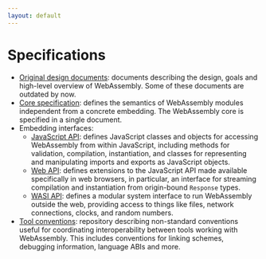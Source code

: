 ```yaml
---
layout: default
---
```

# Specifications

- [Original design documents](https://github.com/WebAssembly/design): documents describing the design, goals and high-level overview of WebAssembly. Some of these documents are outdated by now.
- [Core specification](https://webassembly.github.io/spec/core/): defines the semantics of WebAssembly modules independent from a concrete embedding. The WebAssembly core is specified in a single document.
- Embedding interfaces:
  - [JavaScript API](https://webassembly.github.io/spec/js-api/index.html): defines JavaScript classes and objects for accessing WebAssembly from within JavaScript, including methods for validation, compilation, instantiation, and classes for representing and manipulating imports and exports as JavaScript objects.
  - [Web API](https://webassembly.github.io/spec/web-api/index.html): defines extensions to the JavaScript API made available specifically in web browsers, in particular, an interface for streaming compilation and instantiation from origin-bound `Response` types.
  - [WASI API](https://github.com/WebAssembly/WASI/blob/master/phases/snapshot/docs.md): defines a modular system interface to run WebAssembly outside the web, providing access to things like files, network connections, clocks, and random numbers.
- [Tool conventions](https://github.com/WebAssembly/tool-conventions): repository describing non-standard conventions useful for coordinating interoperability between tools working with WebAssembly. This includes conventions for linking schemes, debugging information, language ABIs and more.
